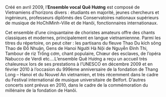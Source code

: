 <!--
title: Ensemble vocal Quê Hương
author: Tich Ky Nguyen 
status: completed
-->

Créé en avril 2009, l’**Ensemble vocal Quê Hương** est composé de Vietnamiens d’horizons divers : étudiants en majorité, jeunes chercheurs et ingénieurs, professeurs diplômés des Conservatoires nationaux supérieurs de musique de HoChiMinh-Ville et de Hanôi, fonctionnaires internationaux.

Cet ensemble d’une cinquantaine de choristes amateurs offre des chants classiques et modernes, principalement en langue vietnamiennne. Parmi les titres du répertoire, on peut citer : les partisans du fleuve Thao Du kích sông Thao de Đỗ Nhuận, Gens de Hanoi Người Hà Nội de Nguyễn Đình Thi, Tambour de riz Trống cơm, chant populaire, Chœur des esclaves, de l’opéra Nabucco de Verdi etc….L’ensemble Quê Hương a reçu un accueil très chaleureux lors de ses prestations à l’UNESCO en décembre 2009 et en février 2010 à l’occasion du 999ème anniversaire de la fondation de Thang Long – Hanoi et du Nouvel An vietnamien, et très récemment dans le cadre du Festival international de musique universitaire de Belfort. D’autres concerts sont prévus en 2010, dans le cadre de la commémoration du millénaire de la fondation de Hanôi.